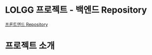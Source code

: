 # LOLGG 프로젝트 - 백엔드 Repository

[프론트엔드 Repository](https://github.com/UOUGaonnuri/lolcommunity_client)
# 프로젝트 소개


